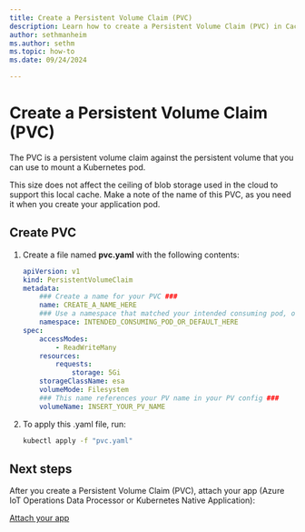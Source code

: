```yaml
---
title: Create a Persistent Volume Claim (PVC)
description: Learn how to create a Persistent Volume Claim (PVC) in Cache Volumes.
author: sethmanheim
ms.author: sethm
ms.topic: how-to
ms.date: 09/24/2024

---
```


# Create a Persistent Volume Claim (PVC)

The PVC is a persistent volume claim against the persistent volume that you can use to mount a Kubernetes pod.

This size does not affect the ceiling of blob storage used in the cloud to support this local cache. Make a note of the name of this PVC, as you need it when you create your application pod.  

## Create PVC

1. Create a file named **pvc.yaml** with the following contents:

   ```yaml
   apiVersion: v1 
   kind: PersistentVolumeClaim 
   metadata:
       ### Create a name for your PVC ###
       name: CREATE_A_NAME_HERE
       ### Use a namespace that matched your intended consuming pod, or "default" ###
       namespace: INTENDED_CONSUMING_POD_OR_DEFAULT_HERE
   spec: 
       accessModes: 
           - ReadWriteMany 
       resources: 
           requests: 
               storage: 5Gi 
       storageClassName: esa
       volumeMode: Filesystem
       ### This name references your PV name in your PV config ###
       volumeName: INSERT_YOUR_PV_NAME
   ```

1. To apply this .yaml file, run:

    ```bash
    kubectl apply -f "pvc.yaml"
    ```

## Next steps

After you create a Persistent Volume Claim (PVC), attach your app (Azure IoT Operations Data Processor or Kubernetes Native Application):

[Attach your app](attach-app.md)
